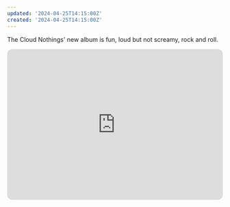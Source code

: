 ```yaml
---
updated: '2024-04-25T14:15:00Z'
created: '2024-04-25T14:15:00Z'
---
```

The Cloud Nothings' new album is fun, loud but not screamy, rock and roll.

<iframe style="border-radius:12px" src="https://open.spotify.com/embed/album/2ZMv0ch0GInCVnIJ6GaGNw?utm_source=generator" width="100%" height="352" frameBorder="0" allowfullscreen="" allow="autoplay; clipboard-write; encrypted-media; fullscreen; picture-in-picture" loading="lazy"></iframe>